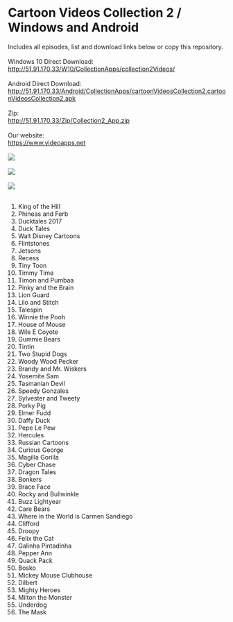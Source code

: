 # Cartoon Videos Collection 2 / Windows and Android
Includes all episodes, list and download links below or copy this repository.
<br/>
<br/>
Windows 10 Direct Download:
<br/>
http://51.91.170.33/W10/CollectionApps/collection2Videos/
<br/>
<br/>
Android Direct Download:
<br/>
http://51.91.170.33/Android/CollectionApps/cartoonVideosCollection2.cartoonVideosCollection2.apk
<br/>
<br/>
Zip:
<br/>
http://51.91.170.33/Zip/Collection2_App.zip
<br/>
<br/>
Our website:
<br/>
https://www.videoapps.net
<br/>
<br/>
<img src="http://51.91.170.33/W10/CollectionApps/collection2Videos/1.png"/>
<br/>
<br/>
<img src="http://51.91.170.33/W10/CollectionApps/collection2Videos/2.png" />
<br/>
<br/>
<img src="http://51.91.170.33/W10/CollectionApps/collection2Videos/3.png" />
<br/>
<br/>
1. King of the Hill
2. Phineas and Ferb
3. Ducktales 2017
4. Duck Tales
5. Walt Disney Cartoons
6. Flintstones
7. Jetsons
8. Recess
9. Tiny Toon
10. Timmy Time
11. Timon and Pumbaa
12. Pinky and the Brain
13. Lion Guard
14. Lilo and Stitch
15. Talespin
16. Winnie the Pooh
17. House of Mouse
18. Wile E Coyote
19. Gummie Bears
20. Tintin
21. Two Stupid Dogs
22. Woody Wood Pecker
23. Brandy and Mr. Wiskers
24. Yosemite Sam
25. Tasmanian Devil
26. Speedy Gonzales
27. Sylvester and Tweety
28. Porky Pig
29. Elmer Fudd
30. Daffy Duck
31. Pepe Le Pew
32. Hercules
33. Russian Cartoons
34. Curious George
35. Magilla Gorilla
36. Cyber Chase
37. Dragon Tales
38. Bonkers
39. Brace Face
40. Rocky and Bullwinkle
41. Buzz Lightyear
42. Care Bears
43. Where in the World is Carmen Sandiego
44. Clifford
45. Droopy
46. Felix the Cat
47. Galinha Pintadinha
48. Pepper Ann
49. Quack Pack
50. Bosko
51. Mickey Mouse Clubhouse
52. Dilbert
53. Mighty Heroes
54. Milton the Monster
55. Underdog
56. The Mask
